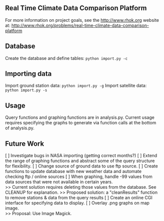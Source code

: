 ## Real Time Climate Data Comparison Platform
  For more information on project goals, see the http://www.rhok.org website at:
    http://www.rhok.org/problems/real-time-climate-data-comparison-platform

## Database

Create the database and define tables: `python import.py -c`

## Importing data

Import ground station data: `python import.py -g`
Import satellite data: `python import.py -s`

## Usage

Query functions and graphing functions are in analysis.py.
Current usage requires specifying the graphs to generate via function calls at the bottom of analysis.py.

## Future Work
   [ ] Investigate bugs in NASA importing (getting correct months?)
   [ ] Extend the range of graphing functions and abstract some of the query structure for flexibility.
   [ ] Change source of ground data to use ftp source.
   [ ] Create functions to update database with new weather data and automate checking ftp / online sources
   [ ] When graphing, handle -99 values from data sources that were not available in certain years.  
	 >> Current solution requires deleting those values from the database. See CLEANUP for explanation.
         >> Proposed solution: a "cleanResults" function to remove stations & data from the query results
   [ ] Create an online CGI interface for specifying data to display.
   [ ] Overlay .png graphs on map image.  
	 >> Proposal: Use Image Magick.